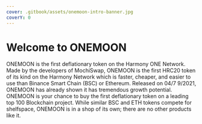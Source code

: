 ```yaml
---
cover: .gitbook/assets/onemoon-intro-banner.jpg
coverY: 0
---
```


# Welcome to ONEMOON

ONEMOON is the first deflationary token on the Harmony ONE Network. Made by the developers of MochiSwap, ONEMOON is the first HRC20 token of its kind on the Harmony Network which is faster, cheaper, and easier to use than Binance Smart Chain (BSC) or Ethereum. Released on 04/7 9/2021, ONEMOON has already shown it has tremendous growth potential. ONEMOON is your chance to buy the first deflationary token on a leading top 100 Blockchain project. While similar BSC and ETH tokens compete for shelfspace, ONEMOON is in a shop of its own; there are no other products like it.
